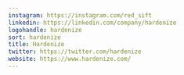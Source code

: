 ```yaml
---
instagram: https://instagram.com/red_sift
linkedin: https://linkedin.com/company/hardenize
logohandle: hardenize
sort: hardenize
title: Hardenize
twitter: https://twitter.com/hardenize
website: https://www.hardenize.com/
---
```

